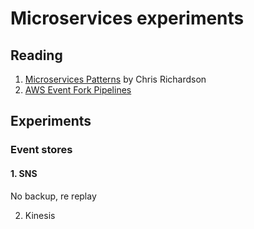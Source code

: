 # Microservices experiments

## Reading

1. [Microservices Patterns](https://www.manning.com/books/microservices-patterns) by Chris Richardson
2. [AWS Event Fork Pipelines](https://docs.aws.amazon.com/sns/latest/dg/sns-fork-pipeline-as-subscriber.html)

## Experiments

### Event stores

#### 1. SNS

No backup, re replay


2. Kinesis

